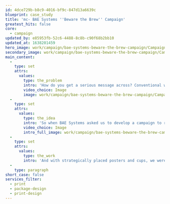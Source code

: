 ```yaml
---
id: 4dce729b-b8c9-4016-bf9c-847d13a6639c
blueprint: case_study
title: 'mc- BAE Systems ''Beware the Brew'' Campaign'
greatest_hits: false
core:
  - campaign
updated_by: e85953fb-52c6-4488-8c8b-c90f68b2bb10
updated_at: 1638201459
hero_image: work/campaign/bae-systems-beware-the-brew-campaign/Campaign-2-BAE-Full-Image-1360x768.5.jpg
secondary_image: work/campaign/bae-systems-beware-the-brew-campaign/Campaign-2-BAE-Secondary-Image-896x597.jpg
main_content:
  -
    type: set
    attrs:
      values:
        type: the_problem
        intro: 'How do you get a serious message across? Conventional wisdom says that your message should also be serious. Right? Actually, erm... no. If you want to get attention, you have to pay attention to what people pay attention to, if you catch our drift. That''s usually not boring information, as you''ll know from the last time you ignored the safety demonstration on a plane.'
        video_choice: Image
        image: work/campaign/bae-systems-beware-the-brew-campaign/Campaign-2-BAE-Small-Image-740x416.25-2.jpg
  -
    type: set
    attrs:
      values:
        type: the_idea
        intro: 'So when BAE Systems asked us to develop a campaign to remind people of the dangers in a hot drink, we knew exactly what to do. With its mischievous face and devilish personality staring back at employees ‘Beware of the Brew’ was the perfect way to get our message noticed and talked about.'
        video_choice: Image
        intro_full_image: work/campaign/bae-systems-beware-the-brew-campaign/Campaign-2-BAE-Large-Image-927x522.jpg
  -
    type: set
    attrs:
      values:
        type: the_work
        intro: 'And with strategically placed posters and cups, we were able to make sure the message was heard loud and clear. The lesson here? Sometimes a bit of nonsense actually makes perfect sense.'
  -
    type: paragraph
short_case: false
services_filter:
  - print
  - package-design
  - print-design
---
```

